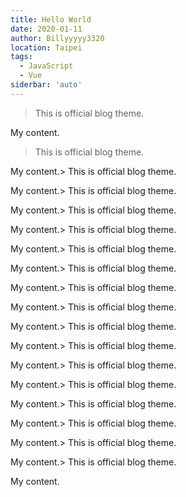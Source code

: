 ```yaml
---
title: Hello World
date: 2020-01-11
author: Billyyyyy3320
location: Taipei  
tags: 
  - JavaScript
  - Vue
siderbar: 'auto'
---
```


> This is official blog theme.

My content.
> This is official blog theme.

My content.> This is official blog theme.

My content.> This is official blog theme.

My content.> This is official blog theme.

My content.> This is official blog theme.

My content.> This is official blog theme.

My content.> This is official blog theme.

My content.> This is official blog theme.

My content.> This is official blog theme.

My content.> This is official blog theme.

My content.> This is official blog theme.

My content.> This is official blog theme.

My content.> This is official blog theme.

My content.> This is official blog theme.

My content.> This is official blog theme.

My content.> This is official blog theme.

My content.> This is official blog theme.

My content.